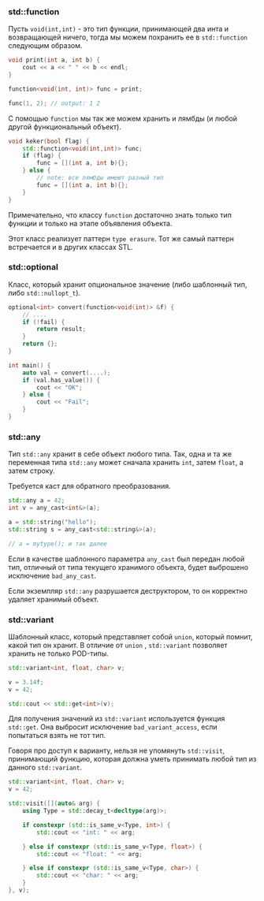 ### std::function

Пусть `void(int,int)` - это тип функции, принимающей два инта и возвращающей ничего, тогда мы можем похранить ее в `std::function` следующим образом.

```cpp
void print(int a, int b) {
	cout << a << " " << b << endl;
}

function<void(int, int)> func = print;

func(1, 2); // output: 1 2
```

С помощью `function` мы так же можем хранить и лямбды (и любой другой функциональный объект).

```cpp
void keker(bool flag) {
	std::function<void(int,int)> func;
    if (flag) {
        func = [](int a, int b){}; 
    } else {
		// note: все лямбды имеют разный тип
        func = [](int a, int b){};
    }
}

```

Примечательно, что классу `function` достаточно знать только тип функции и только на этапе объявления объекта.

Этот класс реализует паттерн `type erasure`. Тот же самый паттерн встречается и в других классах STL.

### std::optional

Класс, который хранит опциональное значение (либо шаблонный тип, либо `std::nullopt_t`).

```cpp
optional<int> convert(function<void(int)> &f) {
	// ....
	if (!fail) {
		return result;
	}
	return {};
}

int main() {
	auto val = convert(....);
	if (val.has_value()) {
		cout << "OK";
	} else {
		cout << "Fail";
	}
}
```

### std::any

Тип `std::any` хранит в себе объект любого типа. Так, одна и та же переменная типа `std::any` может сначала хранить `int`, затем `float`, а затем строку.

Требуется каст для обратного преобразования.

```cpp
std::any a = 42;
int v = any_cast<int&>(a);

a = std::string("hello");
std::string s = any_cast<std::string&>(a);

// a = mytype(); и так далее
```

Если в качестве шаблонного параметра `any_cast` был передан любой тип, отличный от типа текущего хранимого объекта, будет выброшено исключение `bad_any_cast`.

Если экземпляр `std::any` разрушается деструктором, то он корректно удаляет хранимый объект.

### std::variant

Шаблонный класс, который представляет собой `union`, который помнит, какой тип он хранит. В отличие от `union` , `std::variant` позволяет хранить не только POD-типы.

```cpp
std::variant<int, float, char> v;

v = 3.14f;
v = 42;

std::cout << std::get<int>(v);
```

Для получения значений из `std::variant` используется функция `std::get`. Она выбросит исключение `bad_variant_access`, если попытаться взять не тот тип.

Говоря про доступ к варианту, нельзя не упомянуть `std::visit`, принимающий функцию, которая должна уметь принимать любой тип из данного `std::variant`.

```cpp
std::variant<int, float, char> v;
v = 42;

std::visit([](auto& arg) {
	using Type = std::decay_t<decltype(arg)>;

	if constexpr (std::is_same_v<Type, int>) {
		std::cout << "int: " << arg;

	} else if constexpr (std::is_same_v<Type, float>) {
		std::cout << "float: " << arg;

	} else if constexpr (std::is_same_v<Type, char>) {
		std::cout << "char: " << arg;
	}
}, v);

```


